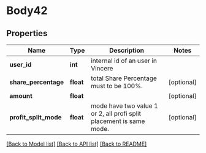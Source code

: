 # Body42

## Properties
Name | Type | Description | Notes
------------ | ------------- | ------------- | -------------
**user_id** | **int** | internal id of an user in Vincere | 
**share_percentage** | **float** | total Share Percentage must to be 100%. | [optional] 
**amount** | **float** |  | [optional] 
**profit_split_mode** | **float** | mode have two value 1 or 2, all profi split placement is same mode. | [optional] 

[[Back to Model list]](../../README.md#documentation-for-models) [[Back to API list]](../../README.md#documentation-for-api-endpoints) [[Back to README]](../../README.md)

